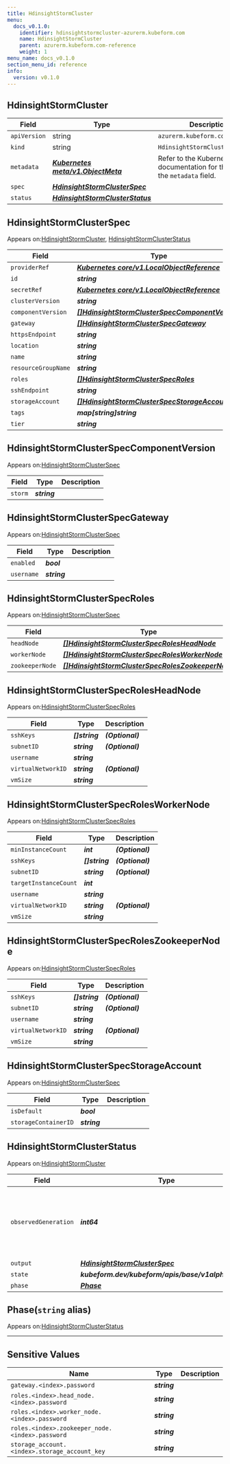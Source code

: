 ```yaml
---
title: HdinsightStormCluster
menu:
  docs_v0.1.0:
    identifier: hdinsightstormcluster-azurerm.kubeform.com
    name: HdinsightStormCluster
    parent: azurerm.kubeform.com-reference
    weight: 1
menu_name: docs_v0.1.0
section_menu_id: reference
info:
  version: v0.1.0
---
```


## HdinsightStormCluster
| Field | Type | Description |
| ------ | ----- | ----------- |
| `apiVersion` | string | `azurerm.kubeform.com/v1alpha1` |
|    `kind` | string | `HdinsightStormCluster` |
| `metadata` | ***[Kubernetes meta/v1.ObjectMeta](https://kubernetes.io/docs/reference/generated/kubernetes-api/v1.13/#objectmeta-v1-meta)***|Refer to the Kubernetes API documentation for the fields of the `metadata` field.|
| `spec` | ***[HdinsightStormClusterSpec](#hdinsightstormclusterspec)***||
| `status` | ***[HdinsightStormClusterStatus](#hdinsightstormclusterstatus)***||
## HdinsightStormClusterSpec

Appears on:[HdinsightStormCluster](#hdinsightstormcluster), [HdinsightStormClusterStatus](#hdinsightstormclusterstatus)

| Field | Type | Description |
| ------ | ----- | ----------- |
| `providerRef` | ***[Kubernetes core/v1.LocalObjectReference](https://kubernetes.io/docs/reference/generated/kubernetes-api/v1.13/#localobjectreference-v1-core)***||
| `id` | ***string***||
| `secretRef` | ***[Kubernetes core/v1.LocalObjectReference](https://kubernetes.io/docs/reference/generated/kubernetes-api/v1.13/#localobjectreference-v1-core)***||
| `clusterVersion` | ***string***||
| `componentVersion` | ***[[]HdinsightStormClusterSpecComponentVersion](#hdinsightstormclusterspeccomponentversion)***||
| `gateway` | ***[[]HdinsightStormClusterSpecGateway](#hdinsightstormclusterspecgateway)***||
| `httpsEndpoint` | ***string***| ***(Optional)*** |
| `location` | ***string***||
| `name` | ***string***||
| `resourceGroupName` | ***string***||
| `roles` | ***[[]HdinsightStormClusterSpecRoles](#hdinsightstormclusterspecroles)***||
| `sshEndpoint` | ***string***| ***(Optional)*** |
| `storageAccount` | ***[[]HdinsightStormClusterSpecStorageAccount](#hdinsightstormclusterspecstorageaccount)***||
| `tags` | ***map[string]string***| ***(Optional)*** |
| `tier` | ***string***||
## HdinsightStormClusterSpecComponentVersion

Appears on:[HdinsightStormClusterSpec](#hdinsightstormclusterspec)

| Field | Type | Description |
| ------ | ----- | ----------- |
| `storm` | ***string***||
## HdinsightStormClusterSpecGateway

Appears on:[HdinsightStormClusterSpec](#hdinsightstormclusterspec)

| Field | Type | Description |
| ------ | ----- | ----------- |
| `enabled` | ***bool***||
| `username` | ***string***||
## HdinsightStormClusterSpecRoles

Appears on:[HdinsightStormClusterSpec](#hdinsightstormclusterspec)

| Field | Type | Description |
| ------ | ----- | ----------- |
| `headNode` | ***[[]HdinsightStormClusterSpecRolesHeadNode](#hdinsightstormclusterspecrolesheadnode)***||
| `workerNode` | ***[[]HdinsightStormClusterSpecRolesWorkerNode](#hdinsightstormclusterspecrolesworkernode)***||
| `zookeeperNode` | ***[[]HdinsightStormClusterSpecRolesZookeeperNode](#hdinsightstormclusterspecroleszookeepernode)***||
## HdinsightStormClusterSpecRolesHeadNode

Appears on:[HdinsightStormClusterSpecRoles](#hdinsightstormclusterspecroles)

| Field | Type | Description |
| ------ | ----- | ----------- |
| `sshKeys` | ***[]string***| ***(Optional)*** |
| `subnetID` | ***string***| ***(Optional)*** |
| `username` | ***string***||
| `virtualNetworkID` | ***string***| ***(Optional)*** |
| `vmSize` | ***string***||
## HdinsightStormClusterSpecRolesWorkerNode

Appears on:[HdinsightStormClusterSpecRoles](#hdinsightstormclusterspecroles)

| Field | Type | Description |
| ------ | ----- | ----------- |
| `minInstanceCount` | ***int***| ***(Optional)*** |
| `sshKeys` | ***[]string***| ***(Optional)*** |
| `subnetID` | ***string***| ***(Optional)*** |
| `targetInstanceCount` | ***int***||
| `username` | ***string***||
| `virtualNetworkID` | ***string***| ***(Optional)*** |
| `vmSize` | ***string***||
## HdinsightStormClusterSpecRolesZookeeperNode

Appears on:[HdinsightStormClusterSpecRoles](#hdinsightstormclusterspecroles)

| Field | Type | Description |
| ------ | ----- | ----------- |
| `sshKeys` | ***[]string***| ***(Optional)*** |
| `subnetID` | ***string***| ***(Optional)*** |
| `username` | ***string***||
| `virtualNetworkID` | ***string***| ***(Optional)*** |
| `vmSize` | ***string***||
## HdinsightStormClusterSpecStorageAccount

Appears on:[HdinsightStormClusterSpec](#hdinsightstormclusterspec)

| Field | Type | Description |
| ------ | ----- | ----------- |
| `isDefault` | ***bool***||
| `storageContainerID` | ***string***||
## HdinsightStormClusterStatus

Appears on:[HdinsightStormCluster](#hdinsightstormcluster)

| Field | Type | Description |
| ------ | ----- | ----------- |
| `observedGeneration` | ***int64***| ***(Optional)*** Resource generation, which is updated on mutation by the API Server.|
| `output` | ***[HdinsightStormClusterSpec](#hdinsightstormclusterspec)***| ***(Optional)*** |
| `state` | ***kubeform.dev/kubeform/apis/base/v1alpha1.State***| ***(Optional)*** |
| `phase` | ***[Phase](#phase)***| ***(Optional)*** |
## Phase(`string` alias)

Appears on:[HdinsightStormClusterStatus](#hdinsightstormclusterstatus)

---
## Sensitive Values
| Name | Type | Description |
|------|------|-------------|
| `gateway.<index>.password` | ***string*** ||
| `roles.<index>.head_node.<index>.password` | ***string*** ||
| `roles.<index>.worker_node.<index>.password` | ***string*** ||
| `roles.<index>.zookeeper_node.<index>.password` | ***string*** ||
| `storage_account.<index>.storage_account_key` | ***string*** ||
